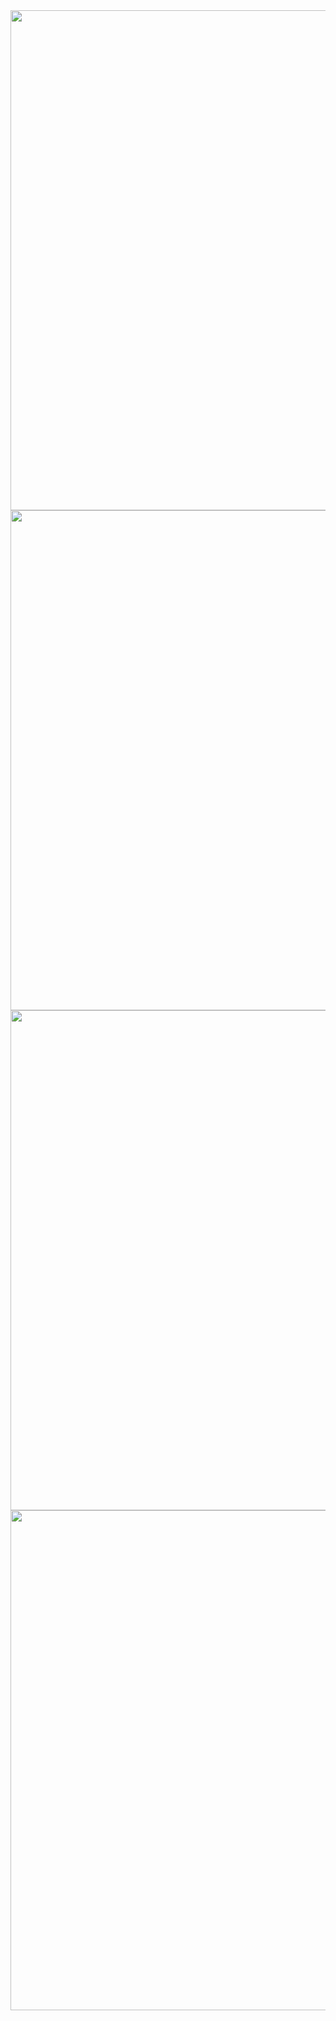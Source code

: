 <img width=600 height=800 src="https://github.com/user-attachments/assets/db642e75-3043-4b77-b4e8-581177ba6750">

<img width=600 height=800 src="https://github.com/user-attachments/assets/d446116a-1066-44d9-81fc-a8f818b810b9">

<img width=600 height=800 src="https://github.com/user-attachments/assets/2fb2b4b0-3809-4d84-8584-5c8f763ded87">

<img width=600 height=800 src="https://github.com/user-attachments/assets/dc812b56-4234-4880-932e-f1e8b7562433">
